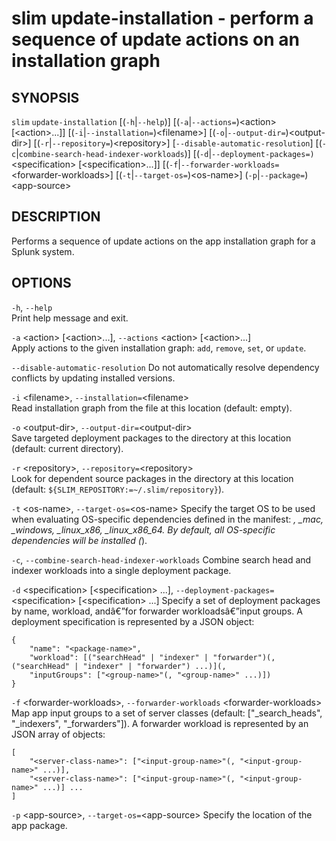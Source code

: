 slim update-installation - perform a sequence of update actions on an installation graph
========================================================================================

## SYNOPSIS

`slim` `update-installation` \[(`-h`|`--help`)] \[(`-a`|`--actions=`)&lt;action> \[&lt;action>...]] \[(`-i`|`--installation=`)&lt;filename>]
\[(`-o`|`--output-dir=`)&lt;output-dir>] \[(`-r`|`--repository=`)&lt;repository>] \[`--disable-automatic-resolution`]
\[(`-c`|`combine-search-head-indexer-workloads`)]
\[(`-d`|`--deployment-packages=)`&lt;specification> \[&lt;specification>...]]
\[(`-f`|`--forwarder-workloads=`&lt;forwarder-workloads>]
\[(`-t`|`--target-os=`)&lt;os-name>] (`-p`|`--package=`)&lt;app-source>

## DESCRIPTION

Performs a sequence of update actions on the app installation graph for a Splunk system.

## OPTIONS

`-h`, `--help`  
Print help message and exit.

`-a` &lt;action> \[&lt;action>...], `--actions` &lt;action> \[&lt;action>...]  
Apply actions to the given installation graph: `add`, `remove`, `set`, or `update`.

`--disable-automatic-resolution`
Do not automatically resolve dependency conflicts by updating installed versions.

`-i` &lt;filename>, `--installation=`&lt;filename>  
Read installation graph from the file at this location (default: empty).

`-o` &lt;output-dir>, `--output-dir=`&lt;output-dir>  
Save targeted deployment packages to the directory at this location (default: current directory).

`-r` &lt;repository>, `--repository=`&lt;repository>  
Look for dependent source packages in the directory at this location (default: `${SLIM_REPOSITORY:=~/.slim/repository}`).

`-t` &lt;os-name>, `--target-os=`&lt;os-name>
Specify the target OS to be used when evaluating OS-specific dependencies defined in the manifest: *, _mac, _windows, _linux_x86, _linux_x86_64. By default, all OS-specific dependencies will be installed (*).

`-c`, `--combine-search-head-indexer-workloads`
Combine search head and indexer workloads into a single deployment package.

`-d` &lt;specification> [&lt;specification> ...], `--deployment-packages=`&lt;specification> [&lt;specification> ...]
Specify a set of deployment packages by name, workload, andâ€”for forwarder workloadsâ€”input groups. A deployment
specification is represented by a JSON object:

```
{
    "name": "<package-name>",
    "workload": [("searchHead" | "indexer" | "forwarder")(,("searchHead" | "indexer" | "forwarder") ...)](,
    "inputGroups": ["<group-name>"(, "<group-name>" ...)])
}
```

`-f` &lt;forwarder-workloads>, `--forwarder-workloads` &lt;forwarder-workloads>
Map app input groups to a set of server classes (default: ["_search_heads", "_indexers", "_forwarders"]). A forwarder workload
is represented by an JSON array of objects:

```
[
    "<server-class-name>": ["<input-group-name>"(, "<input-group-name>" ...)],
    "<server-class-name>": ["<input-group-name>"(, "<input-group-name>" ...)] ...
]
```

`-p` &lt;app-source>, `--target-os=`&lt;app-source>
Specify the location of the app package.